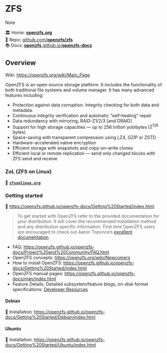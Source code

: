 # ZFS


> [!Note]  
> 🏛️ Home: [**openzfs.org**](https://openzfs.org)  
> 🧬 Repo: [github.com/**openzfs/zfs**](https://github.com/openzfs/zfs)  
> 📚 Docs: [**openzfs**.github.io/**openzfs-docs**](https://openzfs.github.io/openzfs-docs)  



## Overview

Wiki: https://openzfs.org/wiki/Main_Page

OpenZFS is an open-source storage platform. It includes the functionality of both traditional file systems and volume manager. It has many advanced features including:

- Protection against data corruption. Integrity checking for both data and metadata.
- Continuous integrity verification and automatic “self-healing” repair
- Data redundancy with mirroring, RAID-Z1/2/3 [and DRAID]
- Support for high storage capacities — up to 256 trillion yobibytes ($2^{128}$ bytes)
- Space-saving with transparent compression using LZ4, GZIP or ZSTD
- Hardware-accelerated native encryption
- Efficient storage with snapshots and copy-on-write clones
- Efficient local or remote replication — send only changed blocks with ZFS send and receive


### ZoL (ZFS on Linux)

🔗 [**`zfsonlinux.org`**](https://zfsonlinux.org/)

### Getting started

🔗 https://openzfs.github.io/openzfs-docs/Getting%20Started/index.html

> To get started with OpenZFS refer to the provided documentation for your distribution. It will cover the recommended installation method and any distribution specific information. First time OpenZFS users are encouraged to check out Aaron Toponce’s [excellent documentation](https://pthree.org/2012/04/17/install-zfs-on-debian-gnulinux/).


- FAQ: https://openzfs.github.io/openzfs-docs/Project%20and%20Community/FAQ.html
- OpenZFS concepts: https://openzfs.org/wiki/Newcomers
- How to install OpenZFS: https://openzfs.github.io/openzfs-docs/Getting%20Started/index.html
- OpenZFS manual pages: https://openzfs.github.io/openzfs-docs/man/index.html
- Feature Details. Detailed subsystem/feature blogs, on-disk format specifications: [Developer Resources](https://openzfs.org/wiki/Developer_resources)


#### Debian

🔗 Installation: https://openzfs.github.io/openzfs-docs/Getting%20Started/Debian/index.html

#### Ubuntu

🔗 Installation: https://openzfs.github.io/openzfs-docs/Getting%20Started/Ubuntu/index.html

